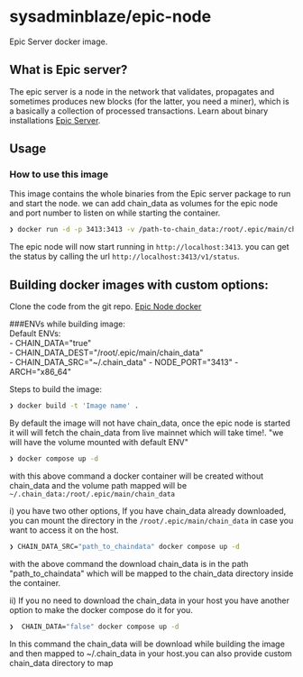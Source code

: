 # sysadminblaze/epic-node

Epic Server docker image.


## What is Epic server?

The epic server is a node in the network that validates, propagates and sometimes produces new blocks (for the latter, you need a miner), which is a basically a collection of processed transactions. Learn about binary installations [Epic Server](https://github.com/EpicCash/epic).

## Usage

### How to use this image

This image contains the whole binaries from the Epic server package to run and start the node. we can add chain_data as volumes for the epic node and port number to listen on while starting the container.

```sh
❯ docker run -d -p 3413:3413 -v /path-to-chain_data:/root/.epic/main/chain_data sysadminblaze/epic-node
```

The epic node will now start running in  `http://localhost:3413`. you can get the status by calling the url  `http://localhost:3413/v1/status`.

## Building docker images with custom options:

Clone the code from the git repo. [Epic Node docker](https://gitlab.com/epic-cash1/epic-node-dockerisation)

###ENVs while building image: <br>
  Default ENVs: <br>
    - CHAIN_DATA="true" <br>
    - CHAIN_DATA_DEST="/root/.epic/main/chain_data" <br>
    - CHAIN_DATA_SRC="~/.chain_data" 
    - NODE_PORT="3413" 
    - ARCH="x86_64"<br>

Steps to build the image:

```sh
❯ docker build -t 'Image name' . 
```

By default the image will not have chain_data, once the epic node is started it will will fetch the chain_data from live mainnet which will take time!.
"we will have the volume mounted with default ENV"

  ```sh
  ❯ docker compose up -d 
  ```
  with this above command a docker container will be created without chain_data and the volume path mapped will be `~/.chain_data:/root/.epic/main/chain_data`

  i) you have two other options, If you have chain_data already downloaded, you can mount the directory in the `/root/.epic/main/chain_data` in case you want to access it on the host.

  ```sh
  ❯ CHAIN_DATA_SRC="path_to_chaindata" docker compose up -d 
  ```
  with the above command the download chain_data is in the path "path_to_chaindata" which will be mapped to the chain_data directory inside the container.

  ii) If you no need to download the chain_data in your host you have another option to make the docker compose do it for you.

  ```sh
❯  CHAIN_DATA="false" docker compose up -d
```
  In this command the chain_data will be download while building the image and then mapped to ~/.chain_data in your host.you can also provide custom chain_data directory to map

